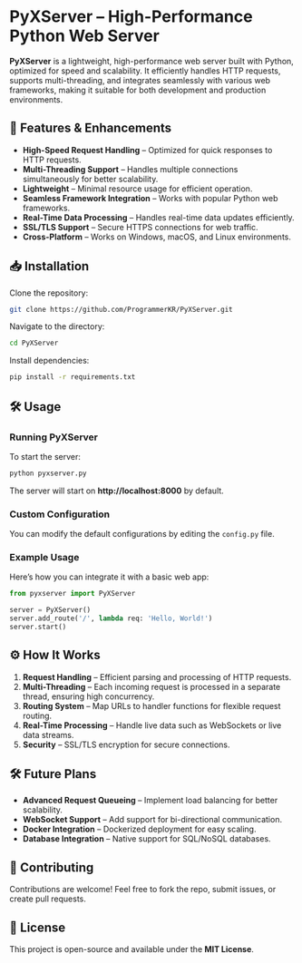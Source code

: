 # **PyXServer** – High-Performance Python Web Server  

**PyXServer** is a lightweight, high-performance web server built with Python, optimized for speed and scalability. It efficiently handles HTTP requests, supports multi-threading, and integrates seamlessly with various web frameworks, making it suitable for both development and production environments.  

## 🚀 Features & Enhancements  

- **High-Speed Request Handling** – Optimized for quick responses to HTTP requests.  
- **Multi-Threading Support** – Handles multiple connections simultaneously for better scalability.  
- **Lightweight** – Minimal resource usage for efficient operation.  
- **Seamless Framework Integration** – Works with popular Python web frameworks.  
- **Real-Time Data Processing** – Handles real-time data updates efficiently.  
- **SSL/TLS Support** – Secure HTTPS connections for web traffic.  
- **Cross-Platform** – Works on Windows, macOS, and Linux environments.  

## 📥 Installation  

Clone the repository:  
```bash
git clone https://github.com/ProgrammerKR/PyXServer.git
```
Navigate to the directory:  
```bash
cd PyXServer
```
Install dependencies:  
```bash
pip install -r requirements.txt
```

## 🛠️ Usage  

### **Running PyXServer**  
To start the server:  
```bash
python pyxserver.py
```
The server will start on **http://localhost:8000** by default.  

### **Custom Configuration**  
You can modify the default configurations by editing the `config.py` file.  

### **Example Usage**  
Here’s how you can integrate it with a basic web app:  
```python
from pyxserver import PyXServer

server = PyXServer()
server.add_route('/', lambda req: 'Hello, World!')
server.start()
```

## ⚙️ How It Works  

1. **Request Handling** – Efficient parsing and processing of HTTP requests.  
2. **Multi-Threading** – Each incoming request is processed in a separate thread, ensuring high concurrency.  
3. **Routing System** – Map URLs to handler functions for flexible request routing.  
4. **Real-Time Processing** – Handle live data such as WebSockets or live data streams.  
5. **Security** – SSL/TLS encryption for secure connections.  

## 🛠️ Future Plans  

- **Advanced Request Queueing** – Implement load balancing for better scalability.  
- **WebSocket Support** – Add support for bi-directional communication.  
- **Docker Integration** – Dockerized deployment for easy scaling.  
- **Database Integration** – Native support for SQL/NoSQL databases.  

## 🤝 Contributing  

Contributions are welcome! Feel free to fork the repo, submit issues, or create pull requests.  

## 📜 License  

This project is open-source and available under the **MIT License**.  
